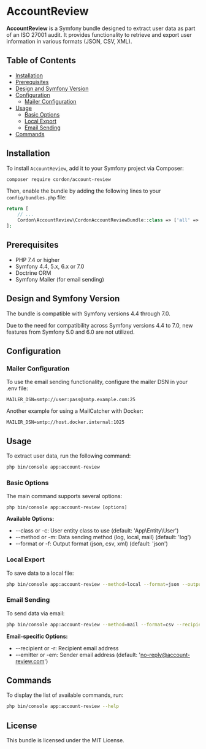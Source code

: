 # AccountReview

**AccountReview** is a Symfony bundle designed to extract user data as part of an ISO 27001 audit. It provides functionality to retrieve and export user information in various formats (JSON, CSV, XML).

## Table of Contents

- [Installation](#installation)
- [Prerequisites](#prerequisites)
- [Design and Symfony Version](#design-and-symfony-version)
- [Configuration](#configuration)
    - [Mailer Configuration](#mailer-configuration)
- [Usage](#usage)
    - [Basic Options](#basic-options)
    - [Local Export](#local-export)
    - [Email Sending](#email-sending)
- [Commands](#commands)

## Installation

To install `AccountReview`, add it to your Symfony project via Composer:

```bash
composer require cordon/account-review
```

Then, enable the bundle by adding the following lines to your `config/bundles.php` file:

```php
return [
    // ...
    Cordon\AccountReview\CordonAccountReviewBundle::class => ['all' => true],
];
```

## Prerequisites

* PHP 7.4 or higher
* Symfony 4.4, 5.x, 6.x or 7.0
* Doctrine ORM
* Symfony Mailer (for email sending)

## Design and Symfony Version

The bundle is compatible with Symfony versions 4.4 through 7.0.

Due to the need for compatibility across Symfony versions 4.4 to 7.0, new features from Symfony 5.0 and 6.0 are not utilized.

## Configuration

### Mailer Configuration
To use the email sending functionality, configure the mailer DSN in your .env file:

```dotenv
MAILER_DSN=smtp://user:pass@smtp.example.com:25
```

Another example for using a MailCatcher with Docker:

```dotenv
MAILER_DSN=smtp://host.docker.internal:1025
```

## Usage

To extract user data, run the following command:

```bash
php bin/console app:account-review
```

### Basic Options

The main command supports several options:
```
php bin/console app:account-review [options]
```
**Available Options:**
* --class or -c: User entity class to use (default: 'App\Entity\User')
* --method or -m: Data sending method (log, local, mail) (default: 'log')
* --format or -f: Output format (json, csv, xml) (default: 'json')

### Local Export
To save data to a local file:

```bash
php bin/console app:account-review --method=local --format=json --output=users.json
```

### Email Sending
To send data via email:

```bash
php bin/console app:account-review --method=mail --format=csv --recipient=audit@example.com --emitter=no-reply@company.com
```

**Email-specific Options:**
* --recipient or -r: Recipient email address
* --emitter or -em: Sender email address (default: 'no-reply@account-review.com')

## Commands

To display the list of available commands, run:

```bash
php bin/console app:account-review --help
```

## License
This bundle is licensed under the MIT License.
